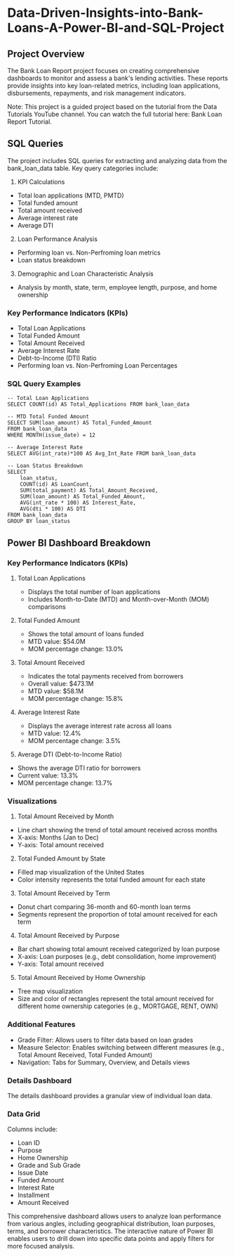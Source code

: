 # Data-Driven-Insights-into-Bank-Loans-A-Power-BI-and-SQL-Project

## Project Overview
The Bank Loan Report project focuses on creating comprehensive dashboards to monitor and assess a bank's lending activities. These reports provide insights into key loan-related metrics, including loan applications, disbursements, repayments, and risk management indicators.

Note: This project is a guided project based on the tutorial from the Data Tutorials YouTube channel. You can watch the full tutorial here: Bank Loan Report Tutorial.

## SQL Queries
The project includes SQL queries for extracting and analyzing data from the bank_loan_data table. Key query categories include:

  1. KPI Calculations

  - Total loan applications (MTD, PMTD)
  - Total funded amount
  - Total amount received
  - Average interest rate
  - Average DTI

  2. Loan Performance Analysis

  - Performing loan vs. Non-Perfroming loan metrics
  - Loan status breakdown

  3. Demographic and Loan Characteristic Analysis

  - Analysis by month, state, term, employee length, purpose, and home ownership

### Key Performance Indicators (KPIs)

  - Total Loan Applications
  - Total Funded Amount
  - Total Amount Received
  - Average Interest Rate
  - Debt-to-Income (DTI) Ratio
  - Performing loan vs. Non-Perfroming Loan Percentages

### SQL Query Examples 

    -- Total Loan Applications
    SELECT COUNT(id) AS Total_Applications FROM bank_loan_data

    -- MTD Total Funded Amount
    SELECT SUM(loan_amount) AS Total_Funded_Amount 
    FROM bank_loan_data
    WHERE MONTH(issue_date) = 12

    -- Average Interest Rate
    SELECT AVG(int_rate)*100 AS Avg_Int_Rate FROM bank_loan_data

    -- Loan Status Breakdown
    SELECT
        loan_status,
        COUNT(id) AS LoanCount,
        SUM(total_payment) AS Total_Amount_Received,
        SUM(loan_amount) AS Total_Funded_Amount,
        AVG(int_rate * 100) AS Interest_Rate,
        AVG(dti * 100) AS DTI
    FROM bank_loan_data
    GROUP BY loan_status

 ## Power BI Dashboard Breakdown

 ### Key Performance Indicators (KPIs) 
 
 1. Total Loan Applications
    
    - Displays the total number of loan applications
    - Includes Month-to-Date (MTD) and Month-over-Month (MOM) comparisons

 2. Total Funded Amount

    - Shows the total amount of loans funded
    - MTD value: $54.0M
    - MOM percentage change: 13.0%

 3. Total Amount Received

    - Indicates the total payments received from borrowers
    - Overall value: $473.1M
    - MTD value: $58.1M
    - MOM percentage change: 15.8%

 4. Average Interest Rate

    - Displays the average interest rate across all loans
    - MTD value: 12.4%
    - MOM percentage change: 3.5%

5. Average DTI (Debt-to-Income Ratio)

  - Shows the average DTI ratio for borrowers
  - Current value: 13.3%
  - MOM percentage change: 13.7%

### Visualizations

 1. Total Amount Received by Month

  - Line chart showing the trend of total amount received across months
  - X-axis: Months (Jan to Dec)
  - Y-axis: Total amount received

 2. Total Funded Amount by State

  - Filled map visualization of the United States
  - Color intensity represents the total funded amount for each state

  3. Total Amount Received by Term

  - Donut chart comparing 36-month and 60-month loan terms
  - Segments represent the proportion of total amount received for each term

 4. Total Amount Received by Purpose

  - Bar chart showing total amount received categorized by loan purpose
  - X-axis: Loan purposes (e.g., debt consolidation, home improvement)
  - Y-axis: Total amount received

 5. Total Amount Received by Home Ownership

  - Tree map visualization
  - Size and color of rectangles represent the total amount received for different home ownership categories (e.g., MORTGAGE, RENT, OWN)

### Additional Features

  - Grade Filter: Allows users to filter data based on loan grades
  - Measure Selector: Enables switching between different measures (e.g., Total Amount Received, Total Funded Amount)
  - Navigation: Tabs for Summary, Overview, and Details views

### Details Dashboard
The details dashboard provides a granular view of individual loan data.

### Data Grid
Columns include:

  - Loan ID
  - Purpose
  - Home Ownership
  - Grade and Sub Grade
  - Issue Date
  - Funded Amount
  - Interest Rate
  - Installment
  - Amount Received

This comprehensive dashboard allows users to analyze loan performance from various angles, including geographical distribution, loan purposes, terms, and borrower characteristics. The interactive nature of Power BI enables users to drill down into specific data points and apply filters for more focused analysis.
